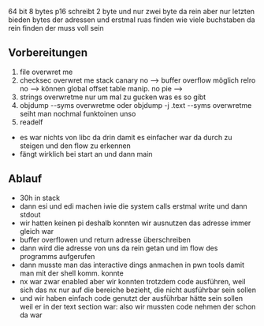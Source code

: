 64 bit 8 bytes
p16 schreibt 2 byte
und nur zwei byte da rein
aber nur letzten bieden bytes der adressen
und erstmal ruas finden wie viele buchstaben da rein finden der muss voll sein


## Vorbereitungen 
1. file overwret me
2. checksec overwret me 
stack canary no --> buffer overflow möglich
relro no --> können global offset table manip. 
no pie --> 
3. strings overwretme
nur um mal zu gucken was es so gibt
4. objdump --syms overwretme oder objdump -j .text --syms overwretme
seiht man nochmal funktoinen unso 
5. readelf 

* es war nichts von libc da drin damit es einfacher war da durch zu steigen und den flow zu erkennen
* fängt wirklich bei start an und dann main 
##  Ablauf
* 30h in stack 
* dann esi und edi machen iwie die system calls erstmal write und dann stdout 
* wir hatten keinen pi deshalb konnten wir ausnutzen das adresse immer gleich war
* buffer overflowen und return adresse überschreiben 
* dann wird die adresse von uns da rein getan und im flow des programms aufgerufen
* dann musste man das interactive dings anmachen in pwn tools damit man mit der shell komm. konnte
* nx war zwar enabled aber wir konnten trotzdem code ausführen, weil sich das nx nur auf die bereiche bezieht, die nicht ausführbar sein sollen
* und wir haben einfach code genutzt der ausführbar hätte sein sollen weil er in der text section war: also wir mussten code nehmen der schon da war
